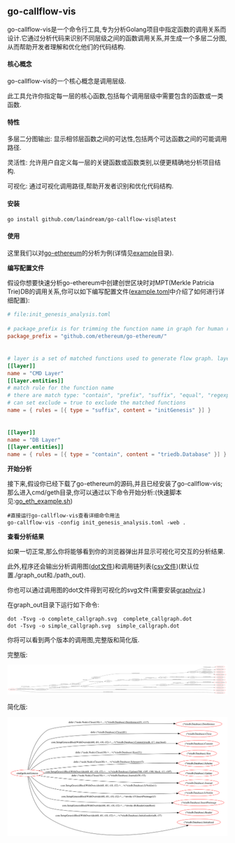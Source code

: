 ## go-callflow-vis

go-callflow-vis是一个命令行工具,专为分析Golang项目中指定函数的调用关系而设计.它通过分析代码来识别不同层级之间的函数调用关系,并生成一个多层二分图,从而帮助开发者理解和优化他们的代码结构.

#### 核心概念

go-callflow-vis的一个核心概念是调用层级.

此工具允许你指定每一层的核心函数,包括每个调用层级中需要包含的函数或一类函数.

#### 特性

多层二分图输出: 显示相邻层函数之间的可达性,包括两个可达函数之间的可能调用路径.

灵活性: 允许用户自定义每一层的关键函数或函数类别,以便更精确地分析项目结构.

可视化: 通过可视化调用路径,帮助开发者识别和优化代码结构.

#### 安装

```shell
go install github.com/laindream/go-callflow-vis@latest
```

#### 使用

这里我们以对[go-ethereum](https://github.com/ethereum/go-ethereum)的分析为例(详情见[example](example)目录).

**编写配置文件**

假设你想要快速分析go-ethereum中创建创世区块时对MPT(Merkle Patricia Trie)DB的调用关系,你可以如下编写配置文件([example.toml](example.toml)中介绍了如何进行详细配置):

```toml
# file:init_genesis_analysis.toml

# package_prefix is for trimming the function name in graph for human readability
package_prefix = "github.com/ethereum/go-ethereum/"


# layer is a set of matched functions used to generate flow graph. layers must be defined in order.
[[layer]]
name = "CMD Layer"
[[layer.entities]]
# match rule for the function name
# there are match type: "contain", "prefix", "suffix", "equal", "regexp", default to use "equal" if not set type
# can set exclude = true to exclude the matched functions
name = { rules = [{ type = "suffix", content = "initGenesis" }] }


[[layer]]
name = "DB Layer"
[[layer.entities]]
name = { rules = [{ type = "contain", content = "triedb.Database" }] }
```

**开始分析**

接下来,假设你已经下载了go-ethereum的源码,并且已经安装了go-callflow-vis;那么进入cmd/geth目录,你可以通过以下命令开始分析:(快速脚本见:[go_eth_example.sh](example/go_eth_example.sh))

```shell
#直接运行go-callflow-vis查看详细命令用法
go-callflow-vis -config init_genesis_analysis.toml -web .
```

**查看分析结果**

如果一切正常,那么你将能够看到你的浏览器弹出并显示可视化可交互的分析结果.

此外,程序还会输出分析调用图([dot文件](example/graph_out))和调用链列表([csv文件](example/path_out))(默认位置./graph_out和./path_out).

你也可以通过调用图的dot文件得到可视化的svg文件(需要安装[graphviz](https://graphviz.org/).)

在graph_out目录下运行如下命令:

```shell
dot -Tsvg -o complete_callgraph.svg  complete_callgraph.dot
dot -Tsvg -o simple_callgraph.svg  simple_callgraph.dot
```

你将可以看到两个版本的调用图,完整版和简化版.

完整版:

![complete_callgraph](example/graph_out/complete_callgraph.svg)

简化版:

![simple_callgraph](example/graph_out/simple_callgraph.svg)
